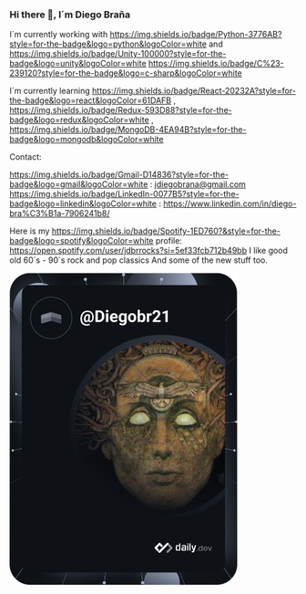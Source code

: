 ### Hi there 👋, I´m Diego Braña


I´m currently working with https://img.shields.io/badge/Python-3776AB?style=for-the-badge&logo=python&logoColor=white and https://img.shields.io/badge/Unity-100000?style=for-the-badge&logo=unity&logoColor=white https://img.shields.io/badge/C%23-239120?style=for-the-badge&logo=c-sharp&logoColor=white

I´m currently learning https://img.shields.io/badge/React-20232A?style=for-the-badge&logo=react&logoColor=61DAFB , https://img.shields.io/badge/Redux-593D88?style=for-the-badge&logo=redux&logoColor=white , https://img.shields.io/badge/MongoDB-4EA94B?style=for-the-badge&logo=mongodb&logoColor=white

Contact:

https://img.shields.io/badge/Gmail-D14836?style=for-the-badge&logo=gmail&logoColor=white : jdiegobrana@gmail.com
https://img.shields.io/badge/LinkedIn-0077B5?style=for-the-badge&logo=linkedin&logoColor=white : https://www.linkedin.com/in/diego-bra%C3%B1a-7906241b8/

Here is my https://img.shields.io/badge/Spotify-1ED760?&style=for-the-badge&logo=spotify&logoColor=white profile: https://open.spotify.com/user/jdbrrocks?si=5ef33fcb712b49bb
I like good old 60´s - 90´s rock and pop classics
And some of the new stuff too.

<!--
**Diegobr21/Diegobr21** is a ✨ _special_ ✨ repository because its `README.md` (this file) appears on your GitHub profile.

Here are some ideas to get you started:

- 🔭 I’m currently working on ...
- 🌱 I’m currently learning ...
- 👯 I’m looking to collaborate on ...
- 🤔 I’m looking for help with ...
- 💬 Ask me about ...
- 📫 How to reach me: ...
- 😄 Pronouns: ...
- ⚡ Fun fact: ...
-->

<a href="https://app.daily.dev/Diegobr21"><img src="https://github.com/Diegobr21/Diegobr21/blob/main/devcard.svg" width="400" alt="Diego Braña's Dev Card"/></a>
